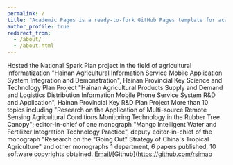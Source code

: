 ```yaml
---
permalink: /
title: "Academic Pages is a ready-to-fork GitHub Pages template for academic personal websites"
author_profile: true
redirect_from: 
  - /about/
  - /about.html
---
```


Hosted the National Spark Plan project in the field of agricultural informatization "Hainan Agricultural Information Service Mobile Application System Integration and Demonstration", Hainan Provincial Key Science and Technology Plan Project "Hainan Agricultural Products Supply and Demand and Logistics Distribution Information Mobile Phone Service System R&D and Application", Hainan Provincial Key R&D Plan Project More than 10 topics including "Research on the Application of Multi-source Remote Sensing Agricultural Conditions Monitoring Technology in the Rubber Tree Canopy"; editor-in-chief of one monograph "Mango Intelligent Water and Fertilizer Integration Technology Practice", deputy editor-in-chief of the monograph "Research on the "Going Out" Strategy of China's Tropical Agriculture" and other monographs 1 department, 6 papers published, 10 software copyrights obtained.
[Email](mailto:XX@stu.pku.edu.cn)/[Github](https://github.com/rsimap

